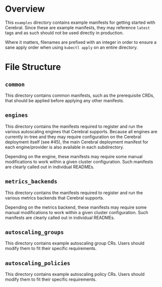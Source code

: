 # Overview

This `examples` directory contains example manifests for getting started with Cerebral.
Since these are example manifests, they may reference `latest` tags and as such should not be used directly in production.

Where it matters, filenames are prefixed with an integer in order to ensure a sane apply order when using `kubectl apply` on an entire directory.

# File Structure

## `common`

This directory contains common manifests, such as the prerequisite CRDs, that should be applied before applying any other manifests.

## `engines`

This directory contains the manifests required to register and run the various autoscaling engines that Cerebral supports.
Because all engines are currently in-tree and they may require configuration on the Cerebral deployment itself (see #45), the main Cerebral deployment manifest for each engine/provider is also available in each subdirectory.

Depending on the engine, these manifests may require some manual modifications to work within a given cluster configuration.
Such manifests are clearly called out in individual READMEs.

## `metrics_backends`

This directory contains the manifests required to register and run the various metrics backends that Cerebral supports.

Depending on the metrics backend, these manifests may require some manual modifications to work within a given cluster configuration.
Such manifests are clearly called out in individual READMEs.

## `autoscaling_groups`

This directory contains example autoscaling group CRs.
Users should modify them to fit their specific requirements.

## `autoscaling_policies`

This directory contains example autoscaling policy CRs.
Users should modify them to fit their specific requirements.
